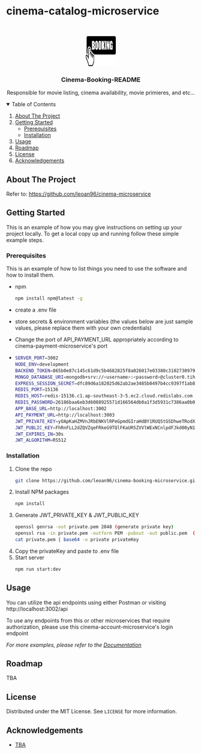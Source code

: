 # cinema-catalog-microservice

<!-- PROJECT LOGO -->
<br />
<p align="center">
  <a href="https://github.com/othneildrew/Best-README-Template">
    <img src="images/booking.png" alt="Logo" width="80" height="80">
  </a>

  <h3 align="center">Cinema-Booking-README</h3>

  <p align="center">
    Responsible for movie listing, cinema availability, movie primieres, and etc...
  </p>
</p>

<!-- TABLE OF CONTENTS -->
<details open="open">
  <summary>Table of Contents</summary>
  <ol>
    <li>
      <a href="#about-the-project">About The Project</a>
    </li>
    <li>
      <a href="#getting-started">Getting Started</a>
      <ul>
        <li><a href="#prerequisites">Prerequisites</a></li>
        <li><a href="#installation">Installation</a></li>
      </ul>
    </li>
    <li><a href="#usage">Usage</a></li>
    <li><a href="#roadmap">Roadmap</a></li>
    <li><a href="#license">License</a></li>
    <li><a href="#acknowledgements">Acknowledgements</a></li>

  </ol>
</details>

<!-- ABOUT THE PROJECT -->

## About The Project

Refer to: https://github.com/leoan96/cinema-microservice

<!-- GETTING STARTED -->

## Getting Started

This is an example of how you may give instructions on setting up your project locally.
To get a local copy up and running follow these simple example steps.

### Prerequisites

This is an example of how to list things you need to use the software and how to install them.

- npm

  ```sh
  npm install npm@latest -g
  ```

- create a .env file
- store secrets & environment variables (the values below are just sample values, please replace them with your own credentials)
- Change the port of API_PAYMENT_URL appropriately according to cinema-payment-microservice's port
- ```sh
  SERVER_PORT=3002
  NODE_ENV=development
  BACKEND_TOKEN=865b0e87c145c61d9c5b4682825f8a026017e03380c310273097989769fb
  MONGO_DATABASE_URI=mongodb+srv://<username>:<password>@cluster0.tihvu.mongodb.net/<database>?authSource=admin&replicaSet=atlas-ltmo8u-shard-0&w=majority&readPreference=primary&appname=MongoDB%20Compass&retryWrites=true&ssl=true
  EXPRESS_SESSION_SECRET=dfc89d6a182025d62ab2ae3485b0497b4cc9397f1ab820fb3b5f3fa99c45
  REDIS_PORT=15136
  REDIS_HOST=redis-15136.c1.ap-southeast-3-5.ec2.cloud.redislabs.com
  REDIS_PASSWORD=26186baa6eb3d6088925571d166564db0a1f3d5931c7386aa0b08a6d6fa8
  APP_BASE_URL=http://localhost:3002
  API_PAYMENT_URL=http://localhost:3003
  JWT_PRIVATE_KEY=yOApKaHZMVnJRbENKVlRPeGpmdGIraHdBY1RUQStGSDhweTRodXZNaW9IMzRGK0xEdUp1cjAyZUxmejJjcmVGbXl2CngyVTk5M0ZwWDFOdXY2SW1GdUVHV1VxL1pvZkgyREd6SndLQ0FRQlhlQlk0Rzd1TTZRR1JDSTV1bjZ1RlJ3NjMKWXFVdFd5Rk9uMDE5czVxVWh2TlRjbEVUNXZoOGY3dlNPb0o5bitnUnZ0YTYyM2t6dlZJby9WNDZvZEs5LzNFWQpJd1NieDk4dmQ0QzR0cnRKdEtaUk5FREVHc0xmS3M4UlhzVmhjMHNGUGR2VTlUZzRDem9NV0svTGxHYUpGeGZQCm53anNGQVhvRWVxZzhUeWQ2S00zVzlOWmpra0dPdHNRUkdZRVFROXZGQUxuRFkyU
  JWT_PUBLIC_KEY=FhRnFLL2dZQVZqeFRkeG9TQlFKaUR5ZVVlWExNCnlpdFJkd00yN1I5UG44TzFXNUxpVGoxMFJSbGJJd0JjN3ZNbWZZYlBlK1dabHpIK3dpNFpQb0tJanVubU5ZSGgKbDZLcUFvays5aHQ1ZVdWVT=
  JWT_EXPIRES_IN=30s
  JWT_ALGORITHM=RS512
  ```

### Installation

1. Clone the repo
   ```sh
   git clone https://github.com/leoan96/cinema-booking-microservice.git
   ```
2. Install NPM packages
   ```sh
   npm install
   ```
3. Generate JWT_PRIVATE_KEY & JWT_PUBLIC_KEY
   ```sh
   openssl genrsa -out private.pem 2048 (generate private key)
   openssl rsa -in private.pem -outform PEM -pubout -out public.pem  (generate public key)
   cat private.pem | base64 -o private privateKey
   ```
4. Copy the privateKey and paste to .env file
5. Start server
   ```sh
   npm run start:dev
   ```

<!-- USAGE EXAMPLES -->

## Usage

You can utilize the api endpoints using either Postman or visiting http://localhost:3002/api

To use any endpoints from this or other microservices that require authorization, please use this cinema-account-microservice's login endpoint

_For more examples, please refer to the [Documentation](https://example.com)_

<!-- ROADMAP -->

## Roadmap

TBA

<!-- LICENSE -->

## License

Distributed under the MIT License. See `LICENSE` for more information.

## Acknowledgements

- [TBA](https://github.com/leoan96/cinema-microservice)

